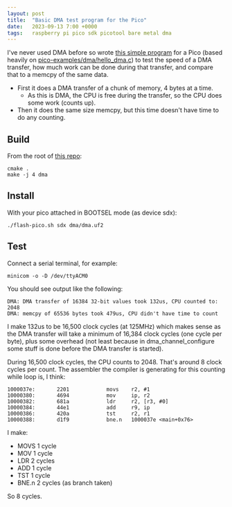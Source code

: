 ```yaml
---
layout: post
title:  "Basic DMA test program for the Pico"
date:   2023-09-13 7:00 +0000
tags:   raspberry pi pico sdk picotool bare metal dma
---
```


I've never used DMA before so wrote [this simple program](https://github.com/piersfinlayson/pico-samples/tree/main/dma) for a Pico (based heavily on [pico-examples/dma/hello_dma.c](https://github.com/raspberrypi/pico-examples/blob/master/dma/hello_dma/hello_dma.c)) to test the speed of a DMA transfer, how much work can be done during that transfer, and compare that to a memcpy of the same data.
* First it does a DMA transfer of a chunk of memory, 4 bytes at a time.
  * As this is DMA, the CPU is free during the transfer, so the CPU does some work (counts up).
* Then it does the same size memcpy, but this time doesn't have time to do any counting.

## Build

From the root of [this repo](https://github.com/piersfinlayson/pico-samples):

```
cmake .
make -j 4 dma
```

## Install

With your pico attached in BOOTSEL mode (as device sdx):

```
./flash-pico.sh sdx dma/dma.uf2
```

## Test

Connect a serial terminal, for example:

```
minicom -o -D /dev/ttyACM0
```

You should see output like the following:

```
DMA: DMA transfer of 16384 32-bit values took 132us, CPU counted to: 2048
DMA: memcpy of 65536 bytes took 479us, CPU didn't have time to count
```

I make 132us to be 16,500 clock cycles (at 125MHz) which makes sense as the DMA transfer will take a minimum of 16,384 clock cycles (one cycle per byte), plus some overhead (not least because in dma_channel_configure some stuff is done before the DMA transfer is started).

During 16,500 clock cycles, the CPU counts to 2048.  That's around 8 clock cycles per count.  The assembler the compiler is generating for this counting while loop is, I think:

```
1000037e:       2201            movs    r2, #1
10000380:       4694            mov     ip, r2
10000382:       681a            ldr     r2, [r3, #0]
10000384:       44e1            add     r9, ip
10000386:       420a            tst     r2, r1
10000388:       d1f9            bne.n   1000037e <main+0x76>
```

I make:

* MOVS 1 cycle
* MOV 1 cycle
* LDR 2 cycles
* ADD 1 cycle
* TST 1 cycle
* BNE.n 2 cycles (as branch taken)

So 8 cycles.